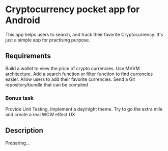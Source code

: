 # Cryptocurrency pocket app for Android
This app helps users to search, and track their favorite Cryptocurrency. 
It's just a simple app for practising purpose. 
## Requirements
Build a wallet to view the price of crypto currencies. 
Use MVVM architecture. 
Add a search function or filter function to find currencies easier. 
Allow users to add their favorite currencies. 
Send a Git repository/bundle that can be compiled 
### Bonus task
Provide Unit Testing. 
Implement a day/night theme. 
Try to go the extra mile and create a real WOW effect UX 
## Description
Preparing... 